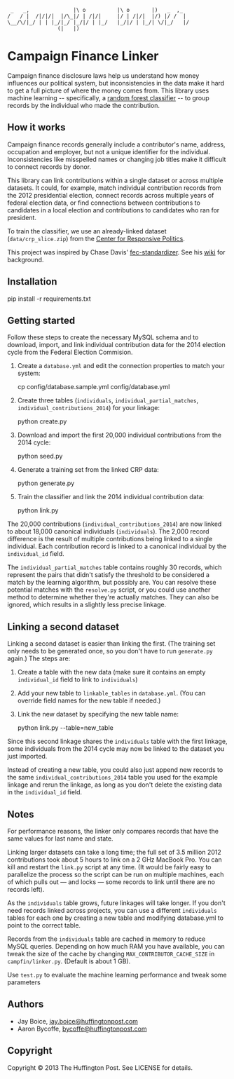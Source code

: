      _   _,              |\ o          |\ o       |)   _  ,_
    /   / |  /|/|/|  |/\_|/ | /|/|     |/ | /|/|  |/) |/ /  |
    \__/\/|_/ | | |_/|_/ |_/|/ | |_/   |_/|/ | |_/| \/|_/   |/
                    (|   |)
# Campaign Finance Linker

Campaign finance disclosure laws help us understand how money influences our political system, but inconsistencies in
the data make it hard to get a full picture of where the money comes from. This library uses machine learning -- specifically, a [random forest classifier](http://en.wikipedia.org/wiki/Random_forest) -- to group records by the individual who made the contribution.

## How it works

Campaign finance records generally include a contributor's name, address, occupation and employer,
but not a unique identifier for the individual. Inconsistencies like misspelled names or changing job titles make it difficult to connect records by donor.

This library can link contributions within a single dataset or across multiple datasets. It could, for example,
match individual contribution records from the 2012 presidential election, connect records across multiple years of federal election data,
or find connections between contributions to candidates in a local election and contributions to candidates who ran for president.

To train the classifier, we use an already-linked dataset (`data/crp_slice.zip`) from the [Center for Responsive Politics](http://www.opensecrets.org).

This project was inspired by Chase Davis' [fec-standardizer](https://github.com/cjdd3b/fec-standardizer).
See his [wiki](https://github.com/cjdd3b/fec-standardizer/wiki) for background.

## Installation

  pip install -r requirements.txt

## Getting started

Follow these steps to create the necessary MySQL schema and to download, import, and link individual contribution data for the 2014 election cycle from the Federal Election Commision.

1) Create a `database.yml` and edit the connection properties to match your system:

    cp config/database.sample.yml config/database.yml

2) Create three tables (`individuals`, `individual_partial_matches`, `individual_contributions_2014`) for your linkage:

    python create.py

3) Download and import the first 20,000 individual contributions from the 2014 cycle:

    python seed.py

4) Generate a training set from the linked CRP data:

    python generate.py

5) Train the classifier and link the 2014 individual contribution data:

    python link.py

The 20,000 contributions (`individual_contributions_2014`) are now linked to about 18,000 canonical individuals (`individuals`). The 2,000 record difference is the result of multiple contributions being linked to a single individual. Each contribution record is linked to a canonical individual by the `individual_id` field.

The `individual_partial_matches` table contains roughly 30 records, which represent the pairs that didn't satisfy the threshold to be considered a match by the learning algorithm, but possibly are. You can resolve these potential matches with the `resolve.py` script, or you could use another method to determine whether they're actually matches. They can also be ignored, which results in
a slightly less precise linkage.

## Linking a second dataset

Linking a second dataset is easier than linking the first. (The training set only needs to be generated once, so you don't have to run `generate.py` again.) The steps are:

1) Create a table with the new data (make sure it contains an empty `individual_id` field to link to `individuals`)

2) Add your new table to `linkable_tables` in `database.yml`. (You can override field names for the new table if needed.)

3) Link the new dataset by specifying the new table name:

    python link.py --table=new_table

Since this second linkage shares the `individuals` table with the first linkage, some individuals from the 2014 cycle may now be linked to
the dataset you just imported.

Instead of creating a new table, you could also just append new records to the same `individual_contributions_2014` table you used for the example linkage and rerun the linkage, as long as you don't delete the existing data in the `individual_id` field.

## Notes

For performance reasons, the linker only compares records that have the same values for last name and state.

Linking larger datasets can take a long time; the full set of 3.5 million 2012 contributions took about 5 hours to link on a 2 GHz MacBook Pro. You can kill and restart the `link.py` script at any time. (It would be fairly easy to parallelize the process so the script can be run on multiple machines, each of which pulls out &mdash; and locks &mdash; some records to link until there are no records
left).

As the `individuals` table grows, future linkages will take longer. If you don't need records linked across projects, you can use a different `individuals` tables for each one by creating a new table and modifying database.yml to point to the
correct table.

Records from the `individuals` table are cached in memory to reduce MySQL queries. Depending on how much RAM you have available, you can tweak the size of the cache by changing `MAX_CONTRIBUTOR_CACHE_SIZE` in `campfin/linker.py`. (Default is about 1 GB).

Use `test.py` to evaluate the machine learning performance and tweak some parameters

## Authors

- Jay Boice, jay.boice@huffingtonpost.com
- Aaron Bycoffe, bycoffe@huffingtonpost.com

## Copyright

Copyright &copy; 2013 The Huffington Post. See LICENSE for details.
